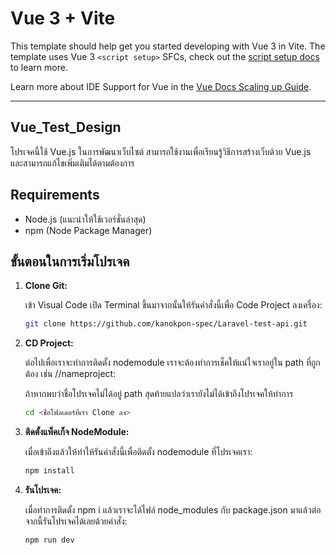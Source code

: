 # Vue 3 + Vite

This template should help get you started developing with Vue 3 in Vite. The template uses Vue 3 `<script setup>` SFCs, check out the [script setup docs](https://v3.vuejs.org/api/sfc-script-setup.html#sfc-script-setup) to learn more.

Learn more about IDE Support for Vue in the [Vue Docs Scaling up Guide](https://vuejs.org/guide/scaling-up/tooling.html#ide-support).

---

## Vue_Test_Design

โปรเจคนี้ใช้ Vue.js ในการพัฒนาเว็บไซต์ สามารถใช้งานเพื่อเรียนรู้วิธีการสร้างเว็บด้วย Vue.js และสามารถแก้ไขเพิ่มเติมได้ตามต้องการ

## Requirements
- Node.js (แนะนำให้ใช้เวอร์ชั่นล่าสุด)
- npm (Node Package Manager)

## ขั้นตอนในการเริ่มโปรเจค

1. **Clone Git:**
   
   เข้า Visual Code เปิด Terminal ขึ้นมาจากนั้นให้รันคำสั่งนี้เพื่อ Code Project ลงเครื่อง:
   ```bash
   git clone https://github.com/kanokpon-spec/Laravel-test-api.git

2. **CD Project:**

    ต่อไปเพื่อเราจะทำการติดตั้ง nodemodule เราจะต้องทำการเช็คให้แน่ใจเราอยู่ใน path ที่ถูกต้อง เช่น /<username>/nameproject:

    ถ้าหากพบว่าชื่อโปรเจคไม่ได้อยู่ path สุดท้ายแปลว่าเรายังไม่ได้เข้าถึงโปรเจคให้ทำการ 
    ```bash
    cd <ชื่อโฟลเดอร์ที่เรา Clone ลง>

3. **ติดตั้งแพ็คเก็จ NodeModule:**

    เมื่อเข้าถึงแล้วให้ทำให้รันคำสั่งนี้เพื่อติดตั้ง nodemodule ที่โปรเจคเรา:

    ```bash
    npm install

4. **รันโปรเจค:**
   
   เมื่อทำการติดตั้ง npm i แล้วเราจะได้ไฟล์ node_modules กับ package.json มาแล้วต่อจากนี้รันโปรเจคได้เลยด้วยคำสั่ง:

    ```bash
    npm run dev